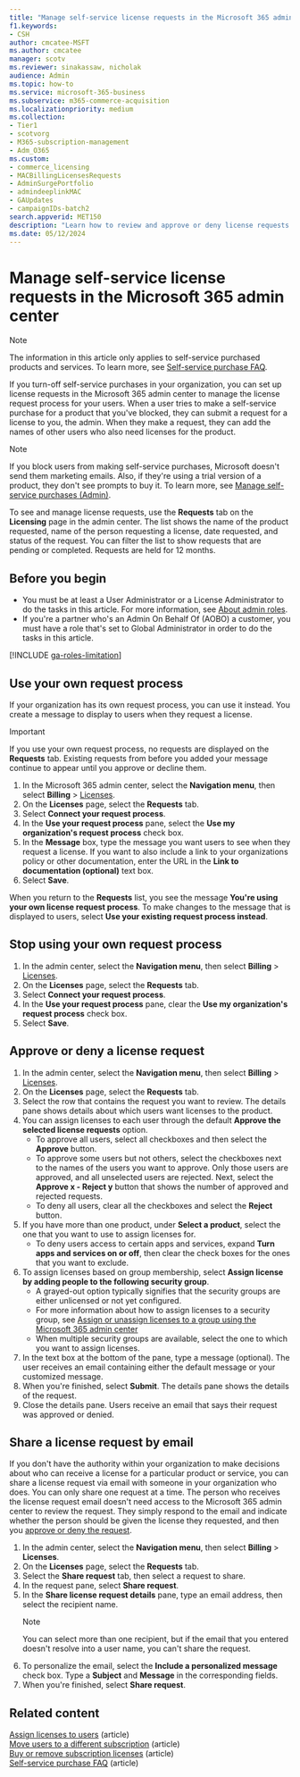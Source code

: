 ```yaml
---
title: "Manage self-service license requests in the Microsoft 365 admin center"
f1.keywords:
- CSH
author: cmcatee-MSFT
ms.author: cmcatee
manager: scotv
ms.reviewer: sinakassaw, nicholak
audience: Admin
ms.topic: how-to
ms.service: microsoft-365-business
ms.subservice: m365-commerce-acquisition
ms.localizationpriority: medium
ms.collection: 
- Tier1
- scotvorg
- M365-subscription-management
- Adm_O365
ms.custom: 
- commerce_licensing
- MACBillingLicensesRequests
- AdminSurgePortfolio
- admindeeplinkMAC
- GAUpdates
- campaignIDs-batch2
search.appverid: MET150
description: "Learn how to review and approve or deny license requests for products and services from users in the Microsoft 365 admin center."
ms.date: 05/12/2024
---
```


# Manage self-service license requests in the Microsoft 365 admin center

> [!NOTE]
> The information in this article only applies to self-service purchased products and services. To learn more, see [Self-service purchase FAQ](../subscriptions/self-service-purchase-faq.yml).

If you turn-off self-service purchases in your organization, you can set up license requests in the Microsoft 365 admin center to manage the license request process for your users. When a user tries to make a self-service purchase for a product that you've blocked, they can submit a request for a license to you, the admin. When they make a request, they can add the names of other users who also need licenses for the product.

> [!NOTE]
> If you block users from making self-service purchases, Microsoft doesn't send them marketing emails. Also, if they're using a trial version of a product, they don't see prompts to buy it. To learn more, see [Manage self-service purchases (Admin)](../subscriptions/manage-self-service-purchases-admins.md).

To see and manage license requests, use the **Requests** tab on the **Licensing** page in the admin center. The list shows the name of the product requested, name of the person requesting a license, date requested, and status of the request. You can filter the list to show requests that are pending or completed. Requests are held for 12 months.

## Before you begin

- You must be at least a User Administrator or a License Administrator to do the tasks in this article. For more information, see [About admin roles](../../admin/add-users/about-admin-roles.md).
- If you're a partner who's an Admin On Behalf Of (AOBO) a customer, you must have a role that's set to Global Administrator in order to do the tasks in this article.

[!INCLUDE [ga-roles-limitation](../../includes/ga-roles-limitation.md)]

## Use your own request process

If your organization has its own request process, you can use it instead. You create a message to display to users when they request a license.

> [!IMPORTANT]
> If you use your own request process, no requests are displayed on the **Requests** tab. Existing requests from before you added your message continue to appear until you approve or decline them.

1. In the Microsoft 365 admin center, select the **Navigation menu**, then select **Billing** > <a href="https://go.microsoft.com/fwlink/p/?linkid=842264" target="_blank">Licenses</a>.
2. On the **Licenses** page, select the **Requests** tab.
3. Select **Connect your request process**.
4. In the **Use your request process** pane, select the **Use my organization's request process** check box.
5. In the **Message** box, type the message you want users to see when they request a license. If you want to also include a link to your organizations policy or other documentation, enter the URL in the **Link to documentation (optional)** text box.
6. Select **Save**.

When you return to the **Requests** list, you see the message **You're using your own license request process**. To make changes to the message that is displayed to users, select **Use your existing request process instead**.

## Stop using your own request process

1. In the admin center, select the **Navigation menu**, then select **Billing** > <a href="https://go.microsoft.com/fwlink/p/?linkid=842264" target="_blank">Licenses</a>.
2. On the **Licenses** page, select the **Requests** tab.
3. Select **Connect your request process**.
4. In the **Use your request process** pane, clear the **Use my organization's request process** check box.
5. Select **Save**.

## Approve or deny a license request

1. In the admin center, select the **Navigation menu**, then select **Billing** > <a href="https://go.microsoft.com/fwlink/p/?linkid=842264" target="_blank">Licenses</a>.
2. On the **Licenses** page, select the **Requests** tab.
3. Select the row that contains the request you want to review. The details pane shows details about which users want licenses to the product.
4. You can assign licenses to each user through the default **Approve the selected license requests** option.
   - To approve all users, select all checkboxes and then select the **Approve** button.
   - To approve some users but not others, select the checkboxes next to the names of the users you want to approve. Only those users are approved, and all unselected users are rejected. Next, select the **Approve x - Reject y** button that shows the number of approved and rejected requests.
   - To deny all users, clear all the checkboxes and select the **Reject** button. 
5. If you have more than one product, under **Select a product**, select the one that you want to use to assign licenses for.
   - To deny users access to certain apps and services, expand **Turn apps and services on or off**, then clear the check boxes for the ones that you want to exclude.
6. To assign licenses based on group membership, select **Assign license by adding people to the following security group**.
   - A grayed-out option typically signifies that the security groups are either unlicensed or not yet configured.
   - For more information about how to assign licenses to a security group, see [Assign or unassign licenses to a group using the Microsoft 365 admin center](../../admin/manage/manage-group-licenses.md)
   - When multiple security groups are available, select the one to which you want to assign licenses.
7. In the text box at the bottom of the pane, type a message (optional). The user receives an email containing either the default message or your customized message.
8. When you're finished, select **Submit**. The details pane shows the details of the request.
9. Close the details pane. Users receive an email that says their request was approved or denied.

## Share a license request by email

If you don't have the authority within your organization to make decisions about who can receive a license for a particular product or service, you can share a license request via email with someone in your organization who does. You can only share one request at a time. The person who receives the license request email doesn't need access to the Microsoft 365 admin center to review the request. They simply respond to the email and indicate whether the person should be given the license they requested, and then you [approve or deny the request](#approve-or-deny-a-license-request).

1. In the admin center, select the **Navigation menu**, then select **Billing** > **Licenses**.
1. On the **Licenses** page, select the **Requests** tab.
3. Select the **Share request** tab, then select a request to share.
4. In the request pane, select **Share request**.
5. In the **Share license request details** pane, type an email address, then select the recipient name.
   > [!NOTE]
   > You can select more than one recipient, but if the email that you entered doesn't resolve into a user name, you can't share the request.
1. To personalize the email, select the **Include a personalized message** check box. Type a **Subject** and **Message** in the corresponding fields.
7. When you're finished, select **Share request**.

## Related content

[Assign licenses to users](../../admin/manage/assign-licenses-to-users.md) (article)\
[Move users to a different subscription](../subscriptions/move-users-different-subscription.md) (article)\
[Buy or remove subscription licenses](buy-licenses.md) (article)\
[Self-service purchase FAQ](../subscriptions/self-service-purchase-faq.yml) (article)